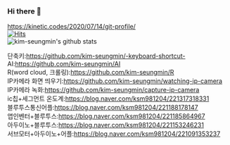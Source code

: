 ### Hi there 👋
https://kinetic.codes/2020/07/14/git-profile/   
[![Hits](https://hits.seeyoufarm.com/api/count/incr/badge.svg?url=https%3A%2F%2Fgithub.com%2Fkim-seungmin)](https://hits.seeyoufarm.com)   
![kim-seungmin's github stats](https://github-readme-stats.vercel.app/api?username=kim-seungmin&show_icons=true)

단축키:https://github.com/kim-seungmin/-keyboard-shortcut-   
AI:https://github.com/kim-seungmin/AI   
R(word cloud, 크롤링):https://github.com/kim-seungmin/R   
IP카메라 화면 띄우기:https://github.com/kim-seungmin/watching-ip-camera   
IP카메라 녹화:https://github.com/kim-seungmin/capture-ip-camera    
ic칩+세그먼트 온도계:https://blog.naver.com/ksm981204/221317318331   
블루투스통신어플:https://blog.naver.com/ksm981204/221188178147   
앱인벤터+블루투스:https://blog.naver.com/ksm981204/221185864967   
아두이노+블루투스:https://blog.naver.com/ksm981204/221153246231   
서브모터+아두이노+어플:https://blog.naver.com/ksm981204/221091353237 




<!--
**kim-seungmin/kim-seungmin** is a ✨ _special_ ✨ repository because its `README.md` (this file) appears on your GitHub profile.

Here are some ideas to get you started:

- 🔭 I’m currently working on ...
- 🌱 I’m currently learning ...
- 👯 I’m looking to collaborate on ...
- 🤔 I’m looking for help with ...
- 💬 Ask me about ...
- 📫 How to reach me: ...
- 😄 Pronouns: ...
- ⚡ Fun fact: ...
-->
